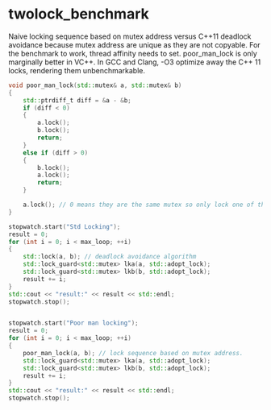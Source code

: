 # twolock_benchmark
Naive locking sequence based on mutex address versus C++11 deadlock avoidance because mutex address are unique as they are not copyable. For the benchmark to work, thread affinity needs to set. poor_man_lock is only marginally better in VC++. In GCC and Clang, -O3 optimize away the C++ 11 locks, rendering them unbenchmarkable.

```Cpp
void poor_man_lock(std::mutex& a, std::mutex& b)
{
    std::ptrdiff_t diff = &a - &b;
    if (diff < 0)
    {
        a.lock();
        b.lock();
        return;
    }
    else if (diff > 0)
    {
        b.lock();
        a.lock();
        return;
    }

    a.lock(); // 0 means they are the same mutex so only lock one of them!
}

stopwatch.start("Std Locking");
result = 0;
for (int i = 0; i < max_loop; ++i)
{
    std::lock(a, b); // deadlock avoidance algorithm
    std::lock_guard<std::mutex> lka(a, std::adopt_lock);
    std::lock_guard<std::mutex> lkb(b, std::adopt_lock);
    result += i;
}
std::cout << "result:" << result << std::endl;
stopwatch.stop();


stopwatch.start("Poor man locking");
result = 0;
for (int i = 0; i < max_loop; ++i)
{
    poor_man_lock(a, b); // lock sequence based on mutex address.
    std::lock_guard<std::mutex> lka(a, std::adopt_lock);
    std::lock_guard<std::mutex> lkb(b, std::adopt_lock);
    result += i;
}
std::cout << "result:" << result << std::endl;
stopwatch.stop();
```